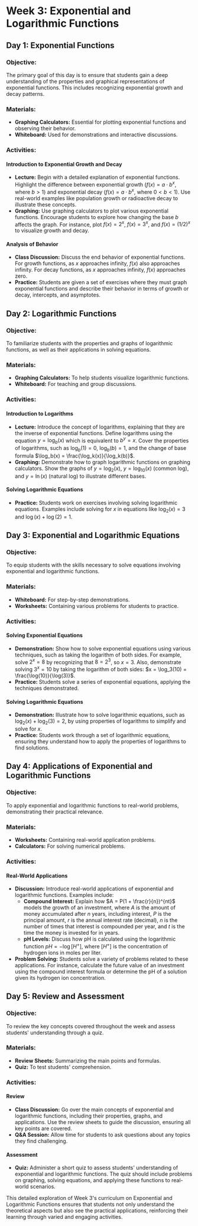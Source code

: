# Week 3: Exponential and Logarithmic Functions

## Day 1: Exponential Functions

### Objective:
The primary goal of this day is to ensure that students gain a deep understanding of the properties and graphical representations of exponential functions. This includes recognizing exponential growth and decay patterns.

### Materials:
- **Graphing Calculators:** Essential for plotting exponential functions and observing their behavior.
- **Whiteboard:** Used for demonstrations and interactive discussions.

### Activities:

#### Introduction to Exponential Growth and Decay
- **Lecture:** Begin with a detailed explanation of exponential functions. Highlight the difference between exponential growth ($f(x) = a \cdot b^x$, where $b > 1$) and exponential decay ($f(x) = a \cdot b^x$, where $0 < b < 1$). Use real-world examples like population growth or radioactive decay to illustrate these concepts.
- **Graphing:** Use graphing calculators to plot various exponential functions. Encourage students to explore how changing the base $b$ affects the graph. For instance, plot $f(x) = 2^x$, $f(x) = 3^x$, and $f(x) = (1/2)^x$ to visualize growth and decay.

#### Analysis of Behavior
- **Class Discussion:** Discuss the end behavior of exponential functions. For growth functions, as $x$ approaches infinity, $f(x)$ also approaches infinity. For decay functions, as $x$ approaches infinity, $f(x)$ approaches zero.
- **Practice:** Students are given a set of exercises where they must graph exponential functions and describe their behavior in terms of growth or decay, intercepts, and asymptotes.

## Day 2: Logarithmic Functions

### Objective:
To familiarize students with the properties and graphs of logarithmic functions, as well as their applications in solving equations.

### Materials:
- **Graphing Calculators:** To help students visualize logarithmic functions.
- **Whiteboard:** For teaching and group discussions.

### Activities:

#### Introduction to Logarithms
- **Lecture:** Introduce the concept of logarithms, explaining that they are the inverse of exponential functions. Define logarithms using the equation $y = \log_b(x)$ which is equivalent to $b^y = x$. Cover the properties of logarithms, such as $\log_b(1) = 0$, $\log_b(b) = 1$, and the change of base formula $\log_b(x) = \frac{\log_k(x)}{\log_k(b)}$.
- **Graphing:** Demonstrate how to graph logarithmic functions on graphing calculators. Show the graphs of $y = \log_2(x)$, $y = \log_{10}(x)$ (common log), and $y = \ln(x)$ (natural log) to illustrate different bases.

#### Solving Logarithmic Equations
- **Practice:** Students work on exercises involving solving logarithmic equations. Examples include solving for $x$ in equations like $\log_2(x) = 3$ and $\log(x) + \log(2) = 1$.

## Day 3: Exponential and Logarithmic Equations

### Objective:
To equip students with the skills necessary to solve equations involving exponential and logarithmic functions.

### Materials:
- **Whiteboard:** For step-by-step demonstrations.
- **Worksheets:** Containing various problems for students to practice.

### Activities:

#### Solving Exponential Equations
- **Demonstration:** Show how to solve exponential equations using various techniques, such as taking the logarithm of both sides. For example, solve $2^x = 8$ by recognizing that $8 = 2^3$, so $x = 3$. Also, demonstrate solving $3^x = 10$ by taking the logarithm of both sides: $x = \log_3(10) = \frac{\log(10)}{\log(3)}$.
- **Practice:** Students solve a series of exponential equations, applying the techniques demonstrated.

#### Solving Logarithmic Equations
- **Demonstration:** Illustrate how to solve logarithmic equations, such as $\log_2(x) + \log_2(3) = 2$, by using properties of logarithms to simplify and solve for $x$.
- **Practice:** Students work through a set of logarithmic equations, ensuring they understand how to apply the properties of logarithms to find solutions.

## Day 4: Applications of Exponential and Logarithmic Functions

### Objective:
To apply exponential and logarithmic functions to real-world problems, demonstrating their practical relevance.

### Materials:
- **Worksheets:** Containing real-world application problems.
- **Calculators:** For solving numerical problems.

### Activities:

#### Real-World Applications
- **Discussion:** Introduce real-world applications of exponential and logarithmic functions. Examples include:
  - **Compound Interest:** Explain how $A = P(1 + \frac{r}{n})^{nt}$ models the growth of an investment, where $A$ is the amount of money accumulated after $n$ years, including interest, $P$ is the principal amount, $r$ is the annual interest rate (decimal), $n$ is the number of times that interest is compounded per year, and $t$ is the time the money is invested for in years.
  - **pH Levels:** Discuss how pH is calculated using the logarithmic function $pH = -\log[H^+]$, where $[H^+]$ is the concentration of hydrogen ions in moles per liter.
- **Problem Solving:** Students solve a variety of problems related to these applications. For instance, calculate the future value of an investment using the compound interest formula or determine the pH of a solution given its hydrogen ion concentration.

## Day 5: Review and Assessment

### Objective:
To review the key concepts covered throughout the week and assess students' understanding through a quiz.

### Materials:
- **Review Sheets:** Summarizing the main points and formulas.
- **Quiz:** To test students' comprehension.

### Activities:

#### Review
- **Class Discussion:** Go over the main concepts of exponential and logarithmic functions, including their properties, graphs, and applications. Use the review sheets to guide the discussion, ensuring all key points are covered.
- **Q&A Session:** Allow time for students to ask questions about any topics they find challenging.

#### Assessment
- **Quiz:** Administer a short quiz to assess students' understanding of exponential and logarithmic functions. The quiz should include problems on graphing, solving equations, and applying these functions to real-world scenarios.

This detailed exploration of Week 3's curriculum on Exponential and Logarithmic Functions ensures that students not only understand the theoretical aspects but also see the practical applications, reinforcing their learning through varied and engaging activities.